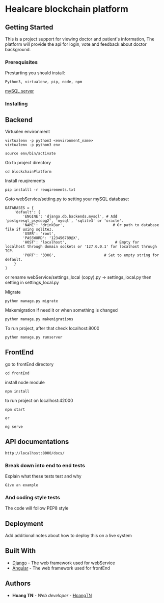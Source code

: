 # Healcare blockchain platform

## Getting Started
This is a project support for viewing doctor and patient's information, The platform will provide the api for login, vote and feedback about doctor background.

### Prerequisites

Prestarting you should install:

```
Python3, virtualenv, pip, node, npm
```
[mySQL server](https://github.com/PyMySQL/mysqlclient-python/)

### Installing

## Backend

Virtualen environment 

```
virtualenv -p python3 <environment_name>
virtualenv -p python3 env
```

```
source env/bin/activate
```

Go to project directory
```
cd blockchainPlatform
```

Install reuqirements
```
pip installl -r reuqirements.txt
```

Goto webService/setting.py to setting your mySQL database:

```
DATABASES = {
    'default': {
        'ENGINE': 'django.db.backends.mysql', # Add 'postgresql_psycopg2', 'mysql', 'sqlite3' or 'oracle'.
        'NAME': 'drinkBar',                      # Or path to database file if using sqlite3.
        'USER': 'root',
        'PASSWORD': '123456789@X',
        'HOST': 'localhost',                      # Empty for localhost through domain sockets or '127.0.0.1' for localhost through TCP.
        'PORT': '3306',                      # Set to empty string for default.
	}
}
```
or
rename webService/settings_local (copy).py -> settings_local.py
then setting in settings_local.py

Migrate
```
python manage.py migrate
```

Makemigration if need it or when something is changed
```
python manage.py makemigrations
```

To run project, after that check localhost:8000
```
python manage.py runserver
```
## FrontEnd
go to frontEnd directory
```
cd frontEnd
```

install node module
```
npm install
```
to run project on localhost:42000
```
npm start

or 

ng serve
```

## API documentations

```
http://localhost:8000/docs/
```

### Break down into end to end tests

Explain what these tests test and why

```
Give an example
```

### And coding style tests

The code will follow PEP8 style

## Deployment

Add additional notes about how to deploy this on a live system

## Built With

* [Django](https://www.djangoproject.com/) - The web framework used for webService
* [Angular](https://angular.io/) - The web framework used for frontEnd

## Authors

* **Hoang TN** - *Web developer* - [HoangTN](https://github.com/HoangJerry/)
